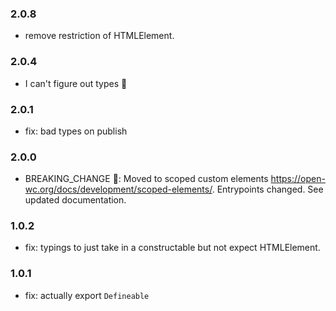 ### 2.0.8

- remove restriction of HTMLElement.

### 2.0.4

- I can't figure out types 🫠

### 2.0.1

- fix: bad types on publish

### 2.0.0

- BREAKING_CHANGE 🚨: Moved to scoped custom elements <https://open-wc.org/docs/development/scoped-elements/>. Entrypoints changed. See updated documentation.

### 1.0.2

- fix: typings to just take in a constructable but not expect HTMLElement.

### 1.0.1

- fix: actually export `Defineable`
